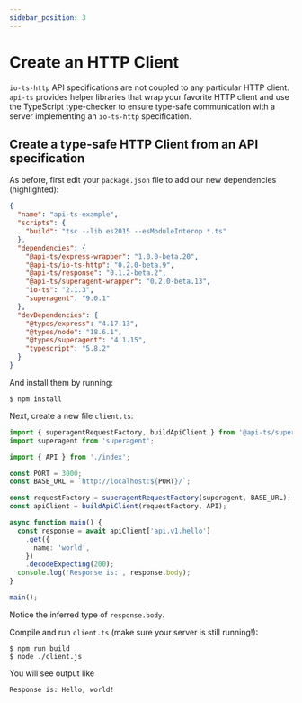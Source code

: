 ```yaml
---
sidebar_position: 3
---
```


# Create an HTTP Client

`io-ts-http` API specifications are not coupled to any particular HTTP client. `api-ts`
provides helper libraries that wrap your favorite HTTP client and use the TypeScript
type-checker to ensure type-safe communication with a server implementing an
`io-ts-http` specification.

## Create a type-safe HTTP Client from an API specification

As before, first edit your `package.json` file to add our new dependencies
(highlighted):

```json package.json focus=10,12,17
{
  "name": "api-ts-example",
  "scripts": {
    "build": "tsc --lib es2015 --esModuleInterop *.ts"
  },
  "dependencies": {
    "@api-ts/express-wrapper": "1.0.0-beta.20",
    "@api-ts/io-ts-http": "0.2.0-beta.9",
    "@api-ts/response": "0.1.2-beta.2",
    "@api-ts/superagent-wrapper": "0.2.0-beta.13",
    "io-ts": "2.1.3",
    "superagent": "9.0.1"
  },
  "devDependencies": {
    "@types/express": "4.17.13",
    "@types/node": "18.6.1",
    "@types/superagent": "4.1.15",
    "typescript": "5.8.2"
  }
}
```

And install them by running:

```
$ npm install
```

Next, create a new file `client.ts`:

```typescript client.ts
import { superagentRequestFactory, buildApiClient } from '@api-ts/superagent-wrapper';
import superagent from 'superagent';

import { API } from './index';

const PORT = 3000;
const BASE_URL = `http://localhost:${PORT}/`;

const requestFactory = superagentRequestFactory(superagent, BASE_URL);
const apiClient = buildApiClient(requestFactory, API);

async function main() {
  const response = await apiClient['api.v1.hello']
    .get({
      name: 'world',
    })
    .decodeExpecting(200);
  console.log('Response is:', response.body);
}

main();
```

Notice the inferred type of `response.body`.

Compile and run `client.ts` (make sure your server is still running!):

```
$ npm run build
$ node ./client.js
```

You will see output like

```
Response is: Hello, world!
```
